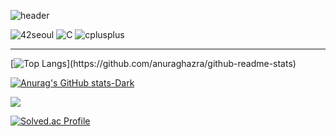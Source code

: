 ![header](https://capsule-render.vercel.app/api?type=venom&color=6F65EE&height=120&section=header&text=seonjo%20github&fontSize=50&rotate=10) 

![42seoul](https://img.shields.io/badge/42seoul-000000.svg?&style=for-the-badge&logo=42&logoColor=white)
![C](https://img.shields.io/badge/C-A8B9CC.svg?&style=for-the-badge&logo=C&logoColor=white)
![cplusplus](https://img.shields.io/badge/c++-00599C.svg?&style=for-the-badge&logo=cplusplus&logoColor=white)

---

[![Top Langs](https://github-readme-stats.vercel.app/api/top-langs/?username=seonjo1&layout=compact&custom_title=Most%20Used%20Languages&nbsp&bg_color=10,000000,000000&title_color=6E8AEE&text_color=fff;Language&nbsp;)](https://github.com/anuraghazra/github-readme-stats)


[![Anurag's GitHub stats-Dark](https://github-readme-stats.vercel.app/api?username=seonjo1&show_icons=true&theme=tokyonight#gh-dark-mode-only)](https://github.com/anuraghazra/github-readme-stats)

<img src="https://github-profile-trophy.vercel.app/?username=seonjo1&margin-w=15&row=2&column=4&no-frame=true&theme=algolia">


[![Solved.ac Profile](http://mazassumnida.wtf/api/v2/generate_badge?boj=tjdgus9684)](https://solved.ac=tjdgus9684/)
